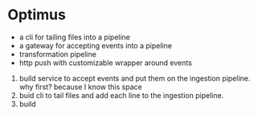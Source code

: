 # Optimus
- a cli for tailing files into a pipeline
- a gateway for accepting events into a pipeline
- transformation pipeline
- http push with customizable wrapper around events

1. build service to accept events and put them on the ingestion pipeline.
  why first? because I know this space
2. buid cli to tail files and add each line to the ingestion pipeline.
3. build 
